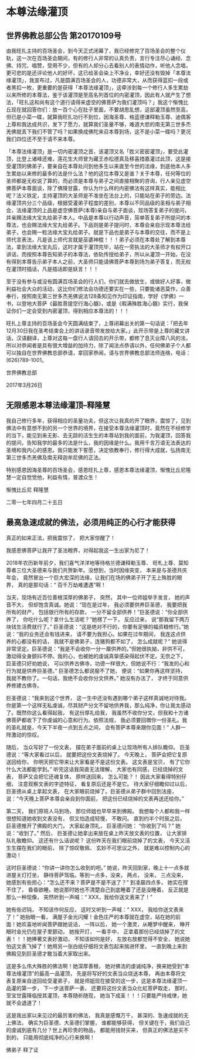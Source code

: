 # 本尊法缘灌顶

## 世界佛教总部公告 第20170109号

由我旺扎主持的百场圣会，到今天正式闭幕了，我已经修完了百场圣会的整个仪轨，这一次在百场圣会期间，有的修行人非常的认真负责，言行专注尽心诵经、念佛、持咒、唱赞，受用不少，但有的人却分心去看别人的表情动作，听他人念唱，更可悲的是还评论他人的好坏，这已给圣会染上不净业，幸好还没有毁掉「本尊法缘灌顶」，我宣布过，凡是圆满百场圣会的人，功德非常大，从而获得蓝扣一段或者黑扣一枚，更重要的是获得「本尊法缘灌顶」，这牵涉到每一个修行人多生累劫以来所修的本尊法，鉴于该灌顶是至高名列首位的内密灌顶，因此有人就产生了想法，「旺扎这和尚有这个道行请得来虚空的佛菩萨为我们灌顶吗？」我这个惭愧比丘现在就回答你们：放一百个心在肚子里面，不要胡思乱想，这部灌顶虽然至高，但已是小菜一碟，就算我旺扎功行不到位，因海圣尊、格蓝德谦释勒玉尊、迪偶客上尊和我达成共识，发下了愿力，就算我们圣量不够，难道大悲的南无第三世多杰羌佛就丢下我们不管了吗？如果换成佛陀来召本尊到场，这不是小菜一碟吗？更况我们四位还不至于请不来本尊。

「本尊法缘灌顶」是一切内密灌顶之首，该灌顶又名「胜义密密灌顶」，要受此灌顶，比登上诸峰还难，莲花生大师曾为藏王赤松德真及移喜措嘉灌过此顶，这是接受灌顶的佛弟子，要亲自在本尊处问到他多生以来直至今世的法缘，到底他本人多生累劫以来修的最多的法是什么法？他的这位本尊又是谁？关于本尊，任何等位的圣师都是无权说了算的，而必须是本尊与弟子之间直接相聚的咨询，行人亲见虚空佛菩萨本尊面谈，除了佛降甘露，你认为什么样的内密佛法有这样真实，能相比呢？法义铁定，主持灌顶的大圣师是不准坐在法台上的，只能站在弟子的旁边。法缘灌顶共分三个品级，根据受灌弟子程度的差别，本尊以不同品级的圣相与弟子相会，法缘灌顶的上品是虚空佛菩萨(本尊)亲自与弟子面谈，现场答复弟子的提问，并亲赐法缘大宝丸给弟子本人。中品是本尊以行动声音，简单答复弟子所提问的本尊法，也会赐法缘大宝丸给弟子。下品则是弟子提问时，本尊会亲自示现本尊法给弟子，也会赐一粒法缘大宝丸给弟子。就是下品也是弟子与本尊的交往，而不是上师代言表法，凡是该上师代言就是巫婆神棍！！！弟子必须在本尊处了解到本尊法，拿到法缘大宝丸后，这时才属于灌顶完毕，站在一旁执法的大圣师才有权开口讲话，而按照本尊告知弟子的本尊法，依轨传授给弟子，所以从灌顶一开始，在没有得到本尊告示弟子本人之前，大圣师只能请佛菩萨本尊到场为弟子答复，而无权在灌顶时插话，凡是插话即是妖言！！！

至于没有参与或没有圆满百场圣会的行人们，你们就去做放生，或做好人好事，做利益社会大众的活动，这比你们修法会功德还要实在一些，只要能诸恶莫作，众善奉行，按照南无第三世多杰羌佛说法128条知见作为印证指南，学好《学佛》一书，以登地大菩萨《最胜菩提空行海心髓》，或是《暇满殊胜海心髓》实行，我保证你们一定会受到内密灌顶，得到相应本尊法的！！！

旺扎上尊主持的百场圣会今天圆满结束了，上尊闭幕出关的第一句话说：「把去年12月30日我在圣考结束会上的讲话录音带发放给大家。」此开示带是上尊的藏文讲话，汉语翻译，上尊对这每一盘行人请回去的开示带，都修了息灭业障八风的法，所以对恭闻者是具有很大增益的加持力，除了闻法点恭请以外，任何佛弟子个人都可以独自在世界佛教总部恭请，拿回家恭闻，请与世界佛教总部法师连络，电话：(626)789-1001。

世界佛教总部

2017年3月26日

## 无限感恩本尊法缘灌顶–释隆慧

我自己修行多年，获得相应的圣量功夫，但这次让我真的开了眼界，震惊了，见到佛法中有意想不到的另一个世界的境界，在接受本尊法缘灌顶时，竟然在不经修学的当下，能见到来无影、去无踪的活生生的本尊站到我的面前，为我灌顶，回答我的提问，告知我学的最多的法是什么，我的因缘是什么。我用千言万语无法表达的圣境和我内心的感恩。我只能发下誓愿，决定依教奉行，修行得大成就，弘扬南无第三世多杰羌佛及南无释迦牟尼佛的正法。

特别感恩因海圣尊的百场圣会，感恩旺扎上尊，感恩本尊法缘灌顶，惭愧比丘尼隆慧一定自觉觉他，利益有情，普渡众生！

惭愧比丘尼 释隆慧

二零一七年四月二十五日

## 最高急速成就的佛法，必须用纯正的心行才能获得

真正的如来正法，把我震惊了， 把大家惊醒了！

我感恩佛菩萨让我开了圣法眼界，对得起我这一生出家为尼了！

2018年农历新年前夕，我们喜气洋洋地等待格兰德谦释勒玉尊、 旺札上尊、莫知尊者三位大圣德来与我们共贺新年。没想到，当时因缘突变， 本来是与圣德共庆年会， 竟然冒出一个巨大宏深的法缘，让我们在场的佛弟子开了无上殊胜的眼界， 真的是那句话：“ 百千万劫难遭遇”啊！

当天，现场有近百位善根深厚的佛弟子， 突然， 其中一位师姐举手发言， 她的声音不大， 但却饱含真诚。她说：“现在是过年， 我必须要供养巨圣德， 我要把我所有的财产， 包括银行所有的存款， 一分不留全部供养！”巨圣德说：“你全部供养了， 你吃什么呢？拿什么生活呢？”她楞了一下， 反应过来， 说“那我留下两万块钱生活费就行了。” 巨圣德说：“这是绝对不行的，你要有足够的福资粮修行。”她说：“我的业务还会有钱进来， 请不要为我担心。如果在过年期间， 我连这点供养的心都没有的话， 我就不是佛弟子，连猪狗都不如了， 怎么成就呢？” 她说得非常坚定。巨圣德说：“我是不会收你一分一厘供养的。”但她很执拗，非供不可，激动得全身颤抖不停。我的心，也被她的虔诚真挚感染得起伏不定。无奈之下， 巨圣德只好劝她说， 可以供养古佛寺，功德一样很大，但她说不行：“我发的心和行为就是供养巨圣德。” 巨圣德怎么都说服不了她， 便说：“如果你再这样坚持， 我就不教你了。一句话，我绝不会收你分文供养。” 她没有办法了， 才终于同意供养修建古佛寺。

巨圣德说：“我来到这个世界， 这一生中还没有遇到哪个弟子这样真诚地对待我。你是第一个这样无私虔诚，尽其财产分文不留地供养我，那么纯净，你让我太感动了。既然你这么看得起我， 有这份厚礼给我， 我虽然不收你分文，但我和十方诸佛菩萨都收下了你虔诚的心意和行为。依照法规， 我必须要回赠你一份圣礼。我的圣礼就是，今天下半夜一点到五点之间， 会有菩萨本尊来跟你见面！” 人群一阵激动的惊叹。

随后， 当众写好了一份文表， 摆在弟子面前的桌上让现场所有人排队瞻仰。 巨圣德说：“等大家看过以后， 就要把这份文表烧掉了。 今天晚上， 菩萨会把它复原送回给你， 你明天把它带来让大家看是不是这份文表。 这文表是宝贝， 有了它你什么大法都能学到。” 听完这话我简直无法理解， 大家也有同感，已经烧掉的文表， 菩萨又会把它还魂复体， 原样送回来， 怎么可能？！ 因此大家看得特别仔细， 注意观察文表的字迹特征， 看复原后还是不是它。 待大家仔细瞻仰过以后， 巨圣德从桌上拿起文表， 在大家眼前烧掉了。巨圣德从弟子群中回到法座，说：“今天晚上菩萨本尊会亲自到你面前， 把这份已经烧掉的文表再送还给你。”

第二天， 我们原班人马到场， 那位师姐也早早来到佛殿。 我想每个人都和我一样很想知道她收到文表没有， 但又怕造成轻慢， 不敢问。 直到约半个时辰之后， 巨圣德推开了佛殿的大门， 大家起身顶礼， 巨圣德问她： “你收到了吗？” 她说：“收到了。” 然后， 巨圣德让她拿出来放在桌上昨天放文表的位置， 让大家排队礼敬瞻仰。 这还有什么话说呢？ 这份昨天在我们眼前烧掉了的文表， 今天又活生生摆在我们的眼前， 除了惊叹敬佩、 玄妙不可思议之外， 就是难以控制内心的激动！

这时巨圣德说：“你讲一讲你怎么收到的吧。” 她说，昨天回到家，晚上十一点多就进屋关灯打坐， 静待菩萨驾临。等到一点多，没来， 两点， 没来， 三点没来， 她感到有些担心：“怎么还不来？菩萨是不是不送了？” 到凌晨四点多， 她实在撑不住了， 昏昏欲睡。她说那时她也不清楚自己到底睡着了还是没睡着， 反正就是那么一种现像， 突然听到一声喊：“ XXX，我给你送文表来了！”

她有些迟钝， 不知该作何反应， 这时又听到一声喊：“ XXX， 我给你送文表来了！” 她抬眼一看， 满屋子金光闪耀！金色庄严的本尊就在虚空，站在她的前面！她欢喜地听闻菩萨跟她说话， 一阵以后， 她一个激灵，从睡梦中醒来， 睁开眼时金光仍在屋子里颤动， 她按开灯， 一看手中， 正拿着那份已经烧掉了的文表！！！她捧著文表好激动， 不知该如何是好， 左放右放都觉得不安全， 她说她怕这文表飞掉了！她用另一张白纸仔细将文表包起来揣进怀里， 一直到晚上来到佛殿见到巨圣德才敢当着大家取出来。

这是多么伟大殊胜的佛法啊！她深厚善根， 她对佛法的虔诚纯净，换来她受到“本尊法缘灌顶”的最高一品灌顶， 先是将写好的文表当众烧送本尊， 再由本尊将文表复原亲自送回给受灌弟子， 就是师姐现在接受的这一步，这是本尊法缘灌顶一品灌的第一步， 下一步送菩萨一表， 还要将这份文表当众化虹菩萨取走， 那时， 至宝甘露降临授其灌顶，本尊随祈随现， 她当下成圣！！！只要能严持戒律，她就不会退道了！

这是我出家以来见过的最厉害的佛法， 我真是感慨万千， 甚深的、急速成就的无上佛法， 确实为巨圣德、大圣德们掌握， 谁都能够获得， 但关键在于，我们自己的虔诚到底有几分？世上再珍贵的物品， 都能用钱财买来， 但真正的佛法是买不到的， 只能用彻底纯净的心行来换啊！

佛弟子 释了证